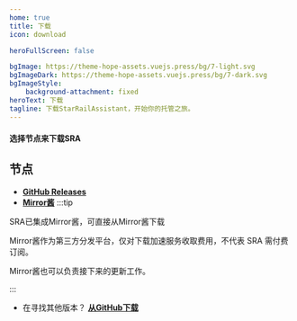 ```yaml
---
home: true
title: 下载
icon: download

heroFullScreen: false

bgImage: https://theme-hope-assets.vuejs.press/bg/7-light.svg
bgImageDark: https://theme-hope-assets.vuejs.press/bg/7-dark.svg
bgImageStyle:
    background-attachment: fixed
heroText: 下载
tagline: 下载StarRailAssistant，开始你的托管之旅。
---
```

#### 选择节点来下载SRA

## 节点

- [**GitHub Releases**](https://github.com/Shasnow/StarRailAssistant/releases/latest)
- [**Mirror酱**](https://mirrorchyan.com/zh/projects?rid=StarRailAssistant&source=sra-webside)
:::tip

SRA已集成Mirror酱，可直接从Mirror酱下载

Mirror酱作为第三方分发平台，仅对下载加速服务收取费用，不代表 SRA 需付费订阅。

Mirror酱也可以负责接下来的更新工作。

:::
- 在寻找其他版本？ [**从GitHub下载**](https://github.com/Shasnow/SRAUpdater/releases)